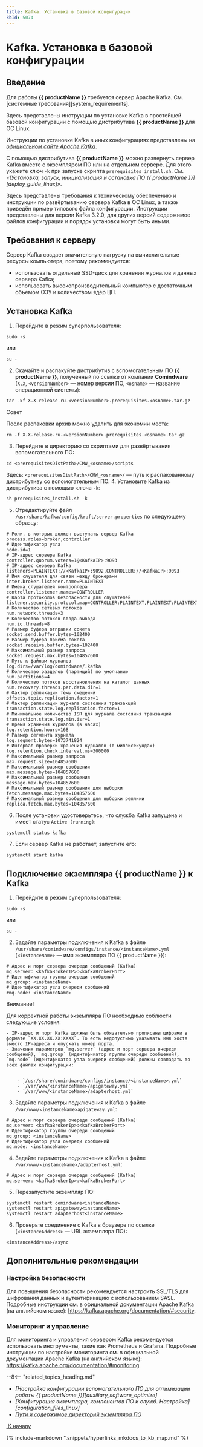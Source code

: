 ```yaml
---
title: Kafka. Установка в базовой конфигурации
kbId: 5074
---
```


# Kafka. Установка в базовой конфигурации

## Введение

Для работы **{{ productName }}** требуется сервер Apache Kafka. См. [системные требования][system_requirements].

Здесь представлены инструкции по установке Kafka в простейшей базовой конфигурации с помощью дистрибутива **{{ productName }}** для ОС Linux.

Инструкции по установке Kafka в иных конфигурациях представлены на *[официальном сайте Apache Kafka](https://kafka.apache.org/quickstart)*.

С помощью дистрибутива **{{ productName }}** можно развернуть сервер Kafka вместе с экземпляром ПО или на отдельном сервере. Для этого укажите ключ `-k` при запуске скрипта `prerequisites_install.sh`. См. *«[Установка, запуск, инициализация и остановка ПО {{ productName }}][deploy_guide_linux]»*.

Здесь представлены требования к техническому обеспечению и инструкции по развёртыванию сервера Kafka в ОС Linux, а также приведён пример типового файла конфигурации. Инструкции представлены для версии Kafka 3.2.0, для других версий содержимое файлов конфигурации и порядок установки могут быть иными.

## Требования к серверу

Сервер Kafka создает значительную нагрузку на вычислительные ресурсы компьютера, поэтому рекомендуется:

- использовать отдельный SSD-диск для хранения журналов и данных сервера Kafka;
- использовать высокопроизводительный компьютер с достаточным объемом ОЗУ и количеством ядер ЦП.

## Установка Kafka

1. Перейдите в режим суперпользователя:

````
sudo -s

````
или

````
su -

````
2. Скачайте и распакуйте дистрибутив с вспомогательным ПО **{{ productName }}**, полученный по ссылке от компании **Comindware** (`X.X`, `<versionNumber>` — номер версии ПО, `<osname>` — название операционной системы):

````
tar -xf X.X-release-ru-<versionNumber>.prerequisites.<osname>.tar.gz

````

Совет

После распаковки архив можно удалить для экономии места:

````
rm -f X.X-release-ru-<versionNumber>.prerequisites.<osname>.tar.gz

````
3. Перейдите в директорию со скриптами для развёртывания вспомогательного ПО:

````
cd <prerequisitesDistPath>/CMW_<osname>/scripts

````
Здесь: `<prerequisitesDistPath>/CMW_<osname>/` — путь к распакованному дистрибутиву со вспомогательным ПО.
4. Установите Kafka из дистрибутива с помощью ключа `-k`:

````
sh prerequisites_install.sh -k

````
5. Отредактируйте файл `/usr/share/kafka/config/kraft/server.properties` по следующему образцу:

````
# Роли, в которых должен выступать сервер Kafka
process.roles=broker,controller
# Идентификатор узла
node.id=1
# IP-адрес сервера Kafka
controller.quorum.voters=1@<KafkaIP>:9093
# IP-адрес сервера Kafka
listeners=PLAINTEXT://<KafkaIP>:9092,CONTROLLER://<KafkaIP>:9093
# Имя слушателя для связи между брокерами
inter.broker.listener.name=PLAINTEXT
# Имена слушателей контроллера
controller.listener.names=CONTROLLER
# Карта протоколов безопасности для слушателей
listener.security.protocol.map=CONTROLLER:PLAINTEXT,PLAINTEXT:PLAINTEXT,SSL:SSL,SASL_PLAINTEXT:SASL_PLAINTEXT,SASL_SSL:SASL_SSL
# Количество сетевых потоков
num.network.threads=3
# Количество потоков ввода-вывода
num.io.threads=8
# Размер буфера отправки сокета
socket.send.buffer.bytes=102400
# Размер буфера приёма сокета
socket.receive.buffer.bytes=102400
# Максимальный размер запроса
socket.request.max.bytes=104857600
# Путь к файлам журналов
log.dirs=/var/log/comindware/.kafka
# Количество разделов (партиций) по умолчанию
num.partitions=4
# Количество потоков восстановления на каталог данных
num.recovery.threads.per.data.dir=1
# Фактор репликации темы смещений
offsets.topic.replication.factor=1
# Фактор репликации журнала состояния транзакций
transaction.state.log.replication.factor=1
# Минимальное количество ISR для журнала состояния транзакций
transaction.state.log.min.isr=1
# Время хранения журналов (в часах)
log.retention.hours=168
# Размер сегмента журнала
log.segment.bytes=1073741824
# Интервал проверки хранения журналов (в миллисекундах)
log.retention.check.interval.ms=300000
# Максимальный размер запроса
max.request.size=104857600
# Максимальный размер сообщения
max.message.bytes=104857600
# Максимальный размер сообщения
message.max.bytes=104857600
# Максимальный размер сообщения для выборки
fetch.message.max.bytes=104857600
# Максимальный размер сообщения для выборки реплики
replica.fetch.max.bytes=104857600

````
6. После установки удостоверьтесь, что служба Kafka запущена и имеет статус `Active (running)`:

````
systemctl status kafka

````
7. Если сервер Kafka не работает, запустите его:

````
systemctl start kafka

````

## Подключение экземпляра {{ productName }} к Kafka

1. Перейдите в режим суперпользователя:

````
sudo -s

````
или

````
su -

````
2. Задайте параметры подключения к Kafka в файле `/usr/share/comindware/configs/instance/<instanceName>.yml` (`<instanceName>` — имя экземпляра ПО {{ productName }}):

````
# Адрес и порт сервера очереди сообщений (Kafka)
mq.server: <kafkaBrokerIP>:<kafkaBrokerPort>
# Идентификатор группы очереди сообщений
mq.group: <instanceName>
# Идентификатор узла очереди сообщений
#mq.node: <instanceName>

````

Внимание!

Для корректной работы экземпляра ПО необходимо соблюсти следующие условия:

    - IP-адрес и порт Kafka должны быть обязательно прописаны цифрами в формате `XX.XX.XX.XX:XXXX`. То есть недопустимо указывать имя хоста вместо IP-адреса и опускать номер порта.
    - Значения параметров `mq.server` (адрес и порт сервера очереди сообщений), `mq.group` (идентификатор группы очереди сообщений), `mq.node` (идентификатор узла очереди сообщений) должны совпадать во всех файлах конфигурации:
    
    
        - `/usr/share/comindware/configs/instance/<instanceName>.yml`
        - `/var/www/<instanceName>/apigateway.yml`
        - `/var/www/<instanceName>/adapterhost.yml`
3. Задайте параметры подключения к Kafka в файле `/var/www/<instanceName>apigateway.yml`:

````
# Адрес и порт сервера очереди сообщений (Kafka)
mq.server: <kafkaBrokerIp>:<kafkaBrokerPort>
# Идентификатор группы очереди сообщений
mq.group: <instanceName>
# Идентификатор узла очереди сообщений
mq.node: <instanceName>

````
4. Задайте параметры подключения к Kafka в файле `/var/www/<instanceName>/adapterhost.yml`:

````
# Адрес и порт сервера очереди сообщений (Kafka)
mq.server: <kafkaBrokerIp>:<kafkaBrokerPort>

````
5. Перезапустите экземпляр ПО:

````
systemctl restart comindware<instanceName>
systemctl restart apigateway<instanceName>
systemctl restart adapterhost<instanceName>

````
6. Проверьте соединение с Kafka в браузере по ссылке (`<instanceAddress>` — URL экземпляра ПО):

````
<instanceAddress>/async

````

## Дополнительные рекомендации

### Настройка безопасности

Для повышения безопасности рекомендуется настроить SSL/TLS для шифрования данных и аутентификацию с использованием SASL. Подробные инструкции см. в официальной документации Apache Kafka (на английском языке): <https://kafka.apache.org/documentation/#security>.

### Мониторинг и управление

Для мониторинга и управления сервером Kafka рекомендуется использовать инструменты, такие как Prometheus и Grafana. Подробные инструкции по настройке мониторинга см. в официальной документации Apache Kafka (на английском языке): <https://kafka.apache.org/documentation/#monitoring>.

--8<-- "related_topics_heading.md"

- *[Настройка конфигурации вспомогательного ПО для оптимизации работы {{ productName }}][auxiliary_software_optimize]*
- *[Конфигурация экземпляра, компонентов ПО и служб. Настройка][configuration_files_linux]*
- *[Пути и содержимое директорий экземпляра ПО](../../paths.html#paths_windows)*

[*‌*
 К началу](#)

{% include-markdown ".snippets/hyperlinks_mkdocs_to_kb_map.md" %}
